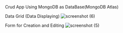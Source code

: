 Crud App Using MongoDB as DataBase(MongoDB Atlas)

Data Grid (Data Displaying)
![screenshot (6)](https://github.com/Shreyas-sonu/crud-App-MongoDB/assets/111351684/01a5d91d-74f7-48cd-b8f6-312d1a4d6f97)


Form for Creation and Editing
![screenshot (5)](https://github.com/Shreyas-sonu/crud-App-MongoDB/assets/111351684/a71c86da-1e20-4a3b-b7df-9923b1920a96)
